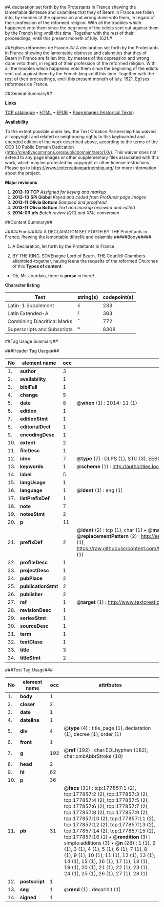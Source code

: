 #A declaration set forth by the Protestants in France shewing the lamentable distresse and calamities that they of Bearn in France are fallen into, by meanes of the oppression and wrong done vnto them, in regard of their profession of the reformed religion. With all the troubles which happened vnto them since the beginning of the edicts sent out against them by the French king vntill this time. Together with the rest of their proceedings, vntill this present moneth of Iuly. 1621.#

##Eglises réformées de France.##
A declaration set forth by the Protestants in France shewing the lamentable distresse and calamities that they of Bearn in France are fallen into, by meanes of the oppression and wrong done vnto them, in regard of their profession of the reformed religion. With all the troubles which happened vnto them since the beginning of the edicts sent out against them by the French king vntill this time. Together with the rest of their proceedings, vntill this present moneth of Iuly. 1621.
Eglises réformées de France.

##General Summary##

**Links**

[TCP catalogue](http://www.ota.ox.ac.uk/tcp/)  • 
[HTML](http://tei.it.ox.ac.uk/tcp/Texts-HTML/free/A72/A72087.html)  • 
[EPUB](http://tei.it.ox.ac.uk/tcp/Texts-EPUB/free/A72/A72087.epub) • 
[Page images (Historical Texts)](https://historicaltexts.jisc.ac.uk/eebo-99898421e)

**Availability**

To the extent possible under law, the Text Creation Partnership has waived all copyright and related or neighboring rights to this keyboarded and encoded edition of the work described above, according to the terms of the CC0 1.0 Public Domain Dedication (http://creativecommons.org/publicdomain/zero/1.0/). This waiver does not extend to any page images or other supplementary files associated with this work, which may be protected by copyright or other license restrictions. Please go to https://www.textcreationpartnership.org/ for more information about the project.

**Major revisions**

1. __2013-10__ __TCP__ *Assigned for keying and markup*
1. __2013-10__ __SPi Global__ *Keyed and coded from ProQuest page images*
1. __2013-11__ __Olivia Bottum__ *Sampled and proofread*
1. __2013-11__ __Olivia Bottum__ *Text and markup reviewed and edited*
1. __2014-03__ __pfs__ *Batch review (QC) and XML conversion*

##Content Summary##

#####Front#####
A DECLARATION SET FORTH BY THE Proteſtants in France; ſhewing the lamentable diſtreſſe and calamitie
#####Body#####

1. A Declaration, ſet forth by the Proteſtants in France.

1. BY THE KING, SOVEraigne Lord of Bearn.
THE Counſell Chambers aſſembled-together, hauing ſeene the requeſts of the reformed Churches of this
**Types of content**

  * Oh, Mr. Jourdain, there is **prose** in there!

**Character listing**


|Text|string(s)|codepoint(s)|
|---|---|---|
|Latin-1 Supplement|é|233|
|Latin Extended-A|ſ|383|
|Combining             Diacritical Marks|̄|772|
|Superscripts             and Subscripts|⁴|8308|

##Tag Usage Summary##

###Header Tag Usage###

|No|element name|occ|attributes|
|---|---|---|---|
|1.|__author__|3||
|2.|__availability__|1||
|3.|__biblFull__|1||
|4.|__change__|5||
|5.|__date__|8| @__when__ (1) : 2014-11 (1)|
|6.|__edition__|1||
|7.|__editionStmt__|1||
|8.|__editorialDecl__|1||
|9.|__encodingDesc__|1||
|10.|__extent__|2||
|11.|__fileDesc__|1||
|12.|__idno__|7| @__type__ (7) : DLPS (1), STC (3), EEBO-CITATION (1), PROQUEST (1), VID (1)|
|13.|__keywords__|1| @__scheme__ (1) : http://authorities.loc.gov/ (1)|
|14.|__label__|5||
|15.|__langUsage__|1||
|16.|__language__|1| @__ident__ (1) : eng (1)|
|17.|__listPrefixDef__|1||
|18.|__note__|7||
|19.|__notesStmt__|2||
|20.|__p__|11||
|21.|__prefixDef__|2| @__ident__ (2) : tcp (1), char (1)  •  @__matchPattern__ (2) : ([0-9\-]+):([0-9IVX]+) (1), (.+) (1)  •  @__replacementPattern__ (2) : http://eebo.chadwyck.com/downloadtiff?vid=$1&page=$2 (1), https://raw.githubusercontent.com/textcreationpartnership/Texts/master/tcpchars.xml#$1 (1)|
|22.|__profileDesc__|1||
|23.|__projectDesc__|1||
|24.|__pubPlace__|2||
|25.|__publicationStmt__|2||
|26.|__publisher__|2||
|27.|__ref__|1| @__target__ (1) : http://www.textcreationpartnership.org/docs/. (1)|
|28.|__revisionDesc__|1||
|29.|__seriesStmt__|1||
|30.|__sourceDesc__|1||
|31.|__term__|1||
|32.|__textClass__|1||
|33.|__title__|3||
|34.|__titleStmt__|2||


###Text Tag Usage###

|No|element name|occ|attributes|
|---|---|---|---|
|1.|__body__|1||
|2.|__closer__|2||
|3.|__date__|1||
|4.|__dateline__|1||
|5.|__div__|4| @__type__ (4) : title_page (1), declaration (1), decree (1), order (1)|
|6.|__front__|1||
|7.|__g__|192| @__ref__ (192) : char:EOLhyphen (182), char:cmbAbbrStroke (10)|
|8.|__head__|2||
|9.|__hi__|62||
|10.|__p__|36||
|11.|__pb__|31| @__facs__ (31) : tcp:177857:1 (2), tcp:177857:2 (2), tcp:177857:3 (2), tcp:177857:4 (2), tcp:177857:5 (2), tcp:177857:6 (2), tcp:177857:7 (2), tcp:177857:8 (2), tcp:177857:9 (2), tcp:177857:10 (2), tcp:177857:11 (2), tcp:177857:12 (2), tcp:177857:13 (2), tcp:177857:14 (2), tcp:177857:15 (2), tcp:177857:16 (1)  •  @__rendition__ (3) : simple:additions (3)  •  @__n__ (28) : 1 (1), 2 (1), 3 (1), 4 (1), 5 (1), 6 (1), 7 (1), 8 (1), 9 (1), 10 (1), 11 (1), 12 (1), 13 (1), 14 (1), 15 (1), 16 (1), 17 (1), 18 (1), 19 (1), 20 (1), 21 (1), 22 (1), 23 (1), 24 (1), 25 (1), 26 (1), 27 (1), 28 (1)|
|12.|__postscript__|1||
|13.|__seg__|1| @__rend__ (1) : decorInit (1)|
|14.|__signed__|1||
